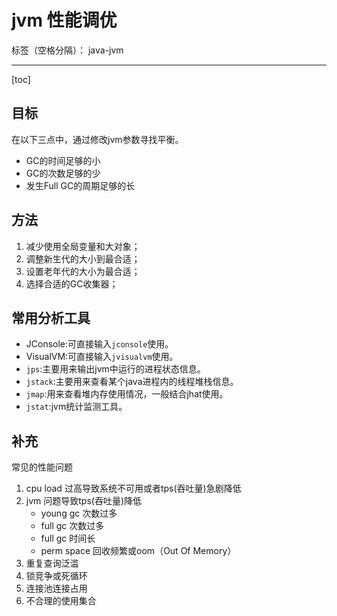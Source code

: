 ﻿# jvm 性能调优

标签（空格分隔）： java-jvm

---
[toc]

## 目标

在以下三点中，通过修改jvm参数寻找平衡。

- GC的时间足够的小
- GC的次数足够的少
- 发生Full GC的周期足够的长

## 方法

1. 减少使用全局变量和大对象；
2. 调整新生代的大小到最合适；
3. 设置老年代的大小为最合适；
4. 选择合适的GC收集器；

## 常用分析工具

- JConsole:可直接输入`jconsole`使用。
- VisualVM:可直接输入`jvisualvm`使用。
- `jps`:主要用来输出jvm中运行的进程状态信息。
- `jstack`:主要用来查看某个java进程内的线程堆栈信息。
- `jmap`:用来查看堆内存使用情况，一般结合jhat使用。
- `jstat`:jvm统计监测工具。

## 补充

常见的性能问题

1. cpu load 过高导致系统不可用或者tps(吞吐量)急剧降低
1. jvm 问题导致tps(吞吐量)降低
    - young gc 次数过多
    - full gc 次数过多
    - full gc 时间长
    - perm space 回收频繁或oom（Out Of Memory）
1. 重复查询泛滥
1. 锁竞争或死循环
1. 连接池连接占用
1. 不合理的使用集合
